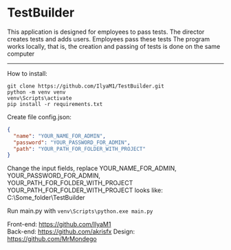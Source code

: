 # TestBuilder
This application is designed for employees to pass tests. The director creates tests and adds users. Employees pass these tests
The program works locally, that is, the creation and passing of tests is done on the same computer

____

How to install:
```
git clone https://github.com/IlyaM1/TestBuilder.git
python -m venv venv
venv\Scripts\activate
pip install -r requirements.txt
```
Create file config.json:
```json
{
  "name": "YOUR_NAME_FOR_ADMIN",
  "password": "YOUR_PASSWORD_FOR_ADMIN",
  "path": "YOUR_PATH_FOR_FOLDER_WITH_PROJECT"
}
```
Change the input fields, replace YOUR_NAME_FOR_ADMIN, YOUR_PASSWORD_FOR_ADMIN, YOUR_PATH_FOR_FOLDER_WITH_PROJECT
YOUR_PATH_FOR_FOLDER_WITH_PROJECT looks like: C:\\Some_folder\\TestBuilder

Run main.py with `venv\Scripts\python.exe main.py`    

Front-end: https://github.com/IlyaM1    
Back-end: https://github.com/akrisfx
Design: https://github.com/MrMondego

